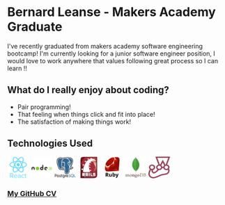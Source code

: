 # Bernard Leanse - Makers Academy Graduate

I've recently graduated from makers academy software engineering bootcamp!
I'm currently looking for a junior software engineer position, I would love to work anywhere that values following great process so I can learn !!

## What do I really enjoy about coding?

- Pair programming!
- That feeling when things click and fit into place!
- The satisfaction of making things work!

## Technologies Used

<img src="https://github.com/devicons/devicon/blob/master/icons/react/react-original-wordmark.svg" alt="React Logo" width="50" height="50"/> <img src="https://github.com/devicons/devicon/blob/master/icons/nodejs/nodejs-original-wordmark.svg" alt="Node Logo" width="50" height="50"/> 
<img src="https://github.com/devicons/devicon/blob/master/icons/postgresql/postgresql-original-wordmark.svg" alt="Postgres Logo" width="50" height="50"/> 
<img src="https://github.com/devicons/devicon/blob/master/icons/rails/rails-original-wordmark.svg" alt="Rails Logo" width="50" height="50"/> 
<img src="https://github.com/devicons/devicon/blob/master/icons/ruby/ruby-original-wordmark.svg" alt="Ruby Logo" width="50" height="50"/> 
<img src="https://github.com/devicons/devicon/blob/master/icons/mongodb/mongodb-original-wordmark.svg" alt="Mongo DB Logo" width="50" height="50"/> 
<img src="https://github.com/devicons/devicon/blob/master/icons/jest/jest-plain.svg" alt="Jest Logo" width="50" height="50"/> 

### [My GitHub CV](https://github.com/bernardleanse/CV)




<!--
**bernardleanse/bernardleanse** is a ✨ _special_ ✨ repository because its `README.md` (this file) appears on your GitHub profile.

Here are some ideas to get you started:

- 🔭 I’m currently working on ...
- 🌱 I’m currently learning ...
- 👯 I’m looking to collaborate on ...
- 🤔 I’m looking for help with ...
- 💬 Ask me about ...
- 📫 How to reach me: ...
- 😄 Pronouns: ...
- ⚡ Fun fact: ...
-->
